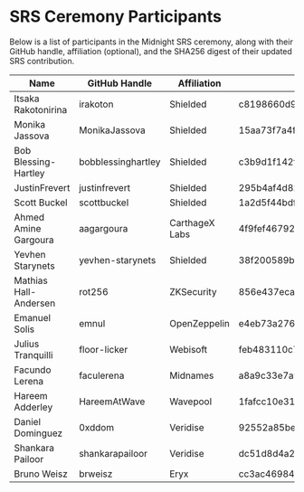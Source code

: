 # SRS Ceremony Participants

Below is a list of participants in the Midnight SRS ceremony, along with their
GitHub handle, affiliation (optional), and the SHA256 digest of their updated
SRS contribution.

| Name                  | GitHub Handle      | Affiliation    | SHA2-256 Digest                                                  |
|-----------------------|--------------------|----------------| ---------------------------------------------------------------- |
| Itsaka Rakotonirina   | irakoton           | Shielded       | c8198660d9d3e865930796e7833a76f4a3231d59f590657817f637a06c98e7d1 |
| Monika Jassova        | MonikaJassova      | Shielded       | 15aa73f7a4f16dc4b6925cc1261b84ae2fb9d6a04562d4a4e018ac1fa5286f74 |
| Bob Blessing-Hartley  | bobblessinghartley | Shielded       | c3b9d1f142f6ce60e38fc4edae28e94bb7ac6a982bcae4690c0909e8f8c7f8ba |
| JustinFrevert         | justinfrevert      | Shielded       | 295b4af4d82716151d0692d79fffa731aea899af5002eaf7dd748926224be002 |
| Scott Buckel          | scottbuckel        | Shielded       | 1a2d5f44bdf23057f0eded419ba077220e2dd7a4f33787c14234e9386f855ea4 |
| Ahmed Amine Gargoura  | aagargoura         | CarthageX Labs | 4f9fef46792e944497c559f1037c430d25e20886803e387212eb60cb6298bf73 |
| Yevhen Starynets      | yevhen-starynets   | Shielded       | 38f200589b4b3d3f07dedd841a8f874ea727a1d168c6ae26a14d2fa4a31ebcaa |
| Mathias Hall-Andersen | rot256             | ZKSecurity     | 856e437eca80972170a9b299cc21f7544068bd1479a025f417fab7d7aa332878 |
| Emanuel Solis         | emnul              | OpenZeppelin   | e4eb73a2761514080a4311272da14928af5fe3d74f1b1d814f1552ce2d8a0418 |
| Julius Tranquilli     | floor-licker       | Webisoft       | feb483110c79d60a3fb8033a28b92aa212b162ed19662fc101072053e36c2a57 |
| Facundo Lerena        | faculerena         | Midnames       | a8a9c33e7a974399b38770f4ee61a9403ce341005f6190b6a25af0bfa3b55d01 |
| Hareem Adderley       | HareemAtWave       | Wavepool       | 1fafcc10e31c677f05da8e6236e6a43255eda4a6e4c6a0d0ab7017b0d1a71df7 |
| Daniel Dominguez      | 0xddom             | Veridise       | 92552a85be1886a4085540664752c7348bb0f0691b699d8945c11adee3f445ee |
| Shankara Pailoor      | shankarapailoor    | Veridise       | dc51d8d4a27e646dc742b95ea097936c7c86dca7326d593a556a2dd212702d40 |
| Bruno Weisz           | brweisz            | Eryx           | cc3ac46984cf071d9b6e80eb6ddeeb02646de3215183e29b1cfa58f24db7e1aa |
